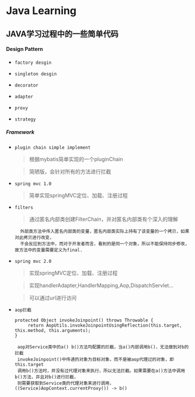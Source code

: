 # Java Learning

## JAVA学习过程中的一些简单代码

#### Design Pattern 

* `factory desgin`

* `singleton desgin`

* `decorator`

* `adapter`

* `proxy`

* `strategy`

##### Framework

+ `plugin chain simple implement`

    >  根据mybatis简单实现的一个pluginChain
 
    >  简陋版，会针对所有的方法进行拦截

+ `spring mvc 1.0`

    >  简单实现springMVC定位、加载、注册过程

+ `filters`

    >  通过匿名内部类创建FilterChain，并对匿名内部类有个深入的理解
    
        外部类方法中传入匿名内部类的变量，匿名内部类实际上持有了该变量的一个拷贝，如果对此拷贝进行改变，
        不会反应到方法中，而对于开发者而言，看到的是同一个对象，所以不能保持同步修改，故方法中的变量需要定义为final.
      
+ `spring mvc 2.0`

    >  实现springMVC定位、加载、注册过程
    
    >  实现handlerAdapter,HandlerMapping,Aop,DispatchServlet...
    
    >  可以通过url进行访问
    
+  `aop拦截`
      
       protected Object invokeJoinpoint() throws Throwable {
            return AopUtils.invokeJoinpointUsingReflection(this.target, this.method, this.arguments);
       }
      > 
        aop对Service类中的a() b()方法均配置的拦截，当a()内部调用b()，无法做到对b的拦截
        invokeJoinpoint()中传递的对象为目标对象，而不是被aop代理过的对象，即this.target
        调用b()方法时，并没有过代理对象来执行，所以无法拦截。如果需要在a()方法中调用b()方法，并且对b()进行拦截，
        则需要获取到Service类的代理对象来进行调用，((Service)AopContext.currentProxy()) -> b()
        
        